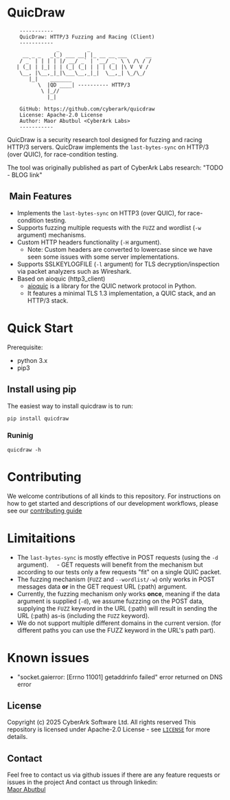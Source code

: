 # QuicDraw

```
    -----------
    QuicDraw: HTTP/3 Fuzzing and Racing (Client)
    -----------
                _         _
     __ _ _   _(_) ___ __| |_ __ __ ___      __
    / _` | | | | |/ __/ _` | '__/ _` \ \ /\ / /
   | (_| | |_| | | (_| (_| | | | (_| |\ V  V /
    \__, |\__,_|_|\___\__,_|_|  \__,_| \_/\_/
       |_|    _______
          \  |QD ____| ---------- HTTP/3
           \ |_//
             |_|

    GitHub: https://github.com/cyberark/quicdraw
    License: Apache-2.0 License
    Author: Maor Abutbul <CyberArk Labs>
    -----------
```

QuicDraw is a security research tool designed for fuzzing and racing HTTP/3 servers.
QuicDraw implements the `last-bytes-sync` on HTTP/3 (over QUIC), for race-condition testing.

The tool was originally published as part of CyberArk Labs research: "TODO - BLOG link"

##  Main Features

- Implements the `last-bytes-sync` on HTTP3 (over QUIC), for race-condition testing.
- Supports fuzzing multiple requests with the `FUZZ` and wordlist (`-w` argument) mechanisms.
- Custom HTTP headers functionality (`-H` argument).
  - Note: Custom headers are converted to lowercase since we have seen some issues with some server implementations.
- Supports SSLKEYLOGFILE (`-l` argument) for TLS decryption/inspection via packet analyzers such as Wireshark.
- Based on aioquic (http3_client)
  - [aioquic](https://github.com/aiortc/aioquic) is a library for the QUIC network protocol in Python.
  - It features a minimal TLS 1.3 implementation, a QUIC stack, and an HTTP/3 stack.

# Quick Start

Prerequisite:

- python 3.x
- pip3

## Install using pip

The easiest way to install quicdraw is to run:

```
pip install quicdraw
```

### Runinig

```
quicdraw -h
```

# Contributing

We welcome contributions of all kinds to this repository.
For instructions on how to get started and descriptions of our development workflows, please see our [contributing guide](CONTRIBUTING.md)

# Limitaitions

- The `last-bytes-sync` is mostly effective in POST requests (using the `-d` argument).
      - GET requests will benefit from the mechanism but according to our tests only a few requests "fit" on a single QUIC packet.
- The fuzzing mechanism (`FUZZ` and `--wordlist/-w`) only works in POST messages data **or** in the GET request URL (:path) argument.
- Currently, the fuzzing mechanism only works **once**, meaning if the data argument is supplied (`-d`), we assume fuzzzing on the POST data, supplying the `FUZZ` keyword in the URL (:path) will result in sending the URL (:path) as-is (including the `FUZZ` keyword).
- We do not support multiple different domains in the current version. (for different paths you can use the FUZZ keyword in the URL's path part).

# Known issues

- "socket.gaierror: [Errno 11001] getaddrinfo failed" error returned on DNS error

## License

Copyright (c) 2025 CyberArk Software Ltd. All rights reserved
This repository is licensed under Apache-2.0 License - see [`LICENSE`](LICENSE) for more details.

## Contact

Feel free to contact us via github issues if there are any feature requests or issues in the project
And contact us through linkedin:<br />
[Maor Abutbul](https://il.linkedin.com/in/maor-abutbul)

